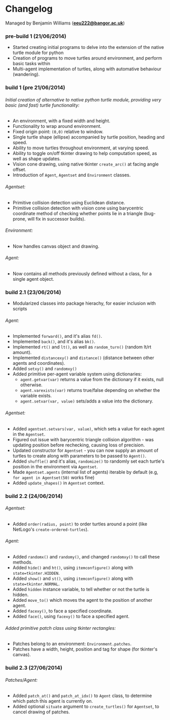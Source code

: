 Changelog
=========
Managed by Benjamin Williams (**<eeu222@bangor.ac.uk>**)



### pre-build 1 (21/06/2014)
* Started creating initial programs to delve into the extension of the native turtle module for python
* Creation of programs to move turtles around environment, and perform basic tasks within
* Multi-agent implementation of turtles, along with automative behaviour (wandering).

### build 1 (pre 21/06/2014)

###### Initial creation of alternative to native python turtle module, providing very basic (and fast) turtle functionality:
* An environment, with a fixed width and height.
* Functionality to wrap around environment.
* Fixed origin point: `(0,0)` relative to window.
* Single turtle shape (ellipse) accompanied by turtle position, heading and speed.
* Ability to move turtles throughout environment, at varying speed.
* Ability to toggle on/off tkinter drawing to help computation speed, as well as shape updates.
* Vision cone drawing, using native tkinter `create_arc()` at facing angle offset.
* Introduction of `Agent`, `Agentset` and `Environment` classes.

###### Agentset:
* Primitive collision detection using Euclidean distance.
* Primitive collision detection with vision cone using barycentric coordinate method of checking whether points lie in a triangle (bug-prone, will fix in successor builds).

###### Environment:
* Now handles canvas object and drawing.

###### Agent:
* Now contains all methods previously defined without a class, for a single agent object.


### build 2.1 (23/06/2014)

* Modularized classes into package hierachy, for easier inclusion with scripts

###### Agent:
* Implemented `forward()`, and it's alias `fd()`.
* Implemented `back()`, and it's alias `bk()`.
* Implemented `rt()` and `lt()`, as well as `random_turn()` (random lt/rt amount).
* Implemented `distancexy()` and `distance()` (distance between other agents and coordinates).
* Added `setxy()` and `randomxy()`
* Added primitive per-agent variable system using dictionaries:
	* `agent.getvar(var)` returns a value from the dictionary if it exists, null otherwise.
	* `agent.varexists(var)` returns true/false depending on whether the variable exists.
	* `agent.setvar(var, value)` sets/adds a value into the dictionary.

###### Agentset:
* Added `agentset.setvars(var, value)`, which sets a value for each agent in the `Agentset`.
* Figured out issue with barycentric triangle collision algorithm - was updating position before rechecking, causing loss of precision.
* Updated constructor for `Agentset` - you can now supply an amount of turtles to create along with parameters to be passed to `Agent()`.
* Added `shuffle()` and it's alias, `randomize()` to randomly set each turtle's position in the environment via `Agentset`.
* Made `Agentset.agents` (internal list of agents) iterable by default (e.g, `for agent in Agentset(50)` works fine)
* Added `update_shapes()` in `Agentset` context.


### build 2.2 (24/06/2014)

###### Agentset:
* Added `order(radius, point)` to order turtles around a point (like NetLogo's `create-ordered-turtles`).

###### Agent:
* Added `randomx()` and `randomy()`, and changed `randomxy()` to call these methods.
* Added `hide()` and `ht()`, using `itemconfigure()` along with `state=tkinter.HIDDEN`.
* Added `show()` and `st()`, using `itemconfigure()` along with `state=tkinter.NORMAL`.
* Added `hidden` instance variable, to tell whether or not the turtle is hidden.
* Added `move_to()` which moves the agent to the position of another agent.
* Added `facexy()`, to face a specified coordinate.
* Added `face()`, using `facexy()` to face a specified agent.

###### Added primitive patch class using tkinter rectangles:
* Patches belong to an environment: `Environment.patches`.
* Patches have a width, height, position and tag for shape (for tkinter's canvas).


### build 2.3 (27/06/2014)
###### Patches/Agent:
* Added `patch_at()` and `patch_at_idx()` to `Agent` class, to determine which patch this agent is currently on.
* Added optional `situate` argument to `create_turtles()` for `Agentset`, to cancel drawing of patches.

